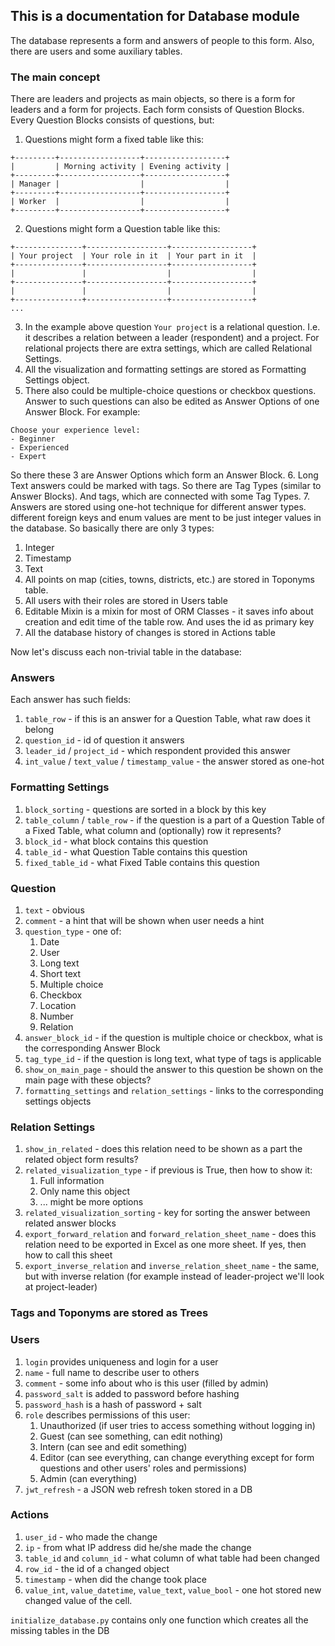 ## This is a documentation for Database module

The database represents a form and answers of people to this form.
Also, there are users and some auxiliary tables.

### The main concept
There are leaders and projects as main objects, so there is a form for
leaders and a form for projects. Each form consists of Question Blocks.
Every Question Blocks consists of questions, but:
1. Questions might form a fixed table like this:
```
+---------+------------------+------------------+
|         | Morning activity | Evening activity |
+---------+------------------+------------------+
| Manager |                  |                  |
+---------+------------------+------------------+
| Worker  |                  |                  |
+---------+------------------+------------------+
```
2. Questions might form a Question table like this:
```
+---------------+------------------+------------------+
| Your project  | Your role in it  | Your part in it  |
+---------------+------------------+------------------+
|               |                  |                  |
+---------------+------------------+------------------+
|               |                  |                  |
+---------------+------------------+------------------+
...
```
3. In the example above question `Your project` is a relational question.
I.e. it describes a relation between a leader (respondent) and a project.
For relational projects there are extra settings, which are called
Relational Settings.
4. All the visualization and formatting settings are stored as 
Formatting Settings object.
5. There also could be multiple-choice questions or checkbox questions.
Answer to such questions can also be edited as 
Answer Options of one Answer Block. For example:
```
Choose your experience level:
- Beginner
- Experienced
- Expert
```
So there these 3 are Answer Options which form an Answer Block.
6. Long Text answers could be marked with tags. So there are Tag Types 
(similar to Answer Blocks). 
And tags, which are connected with some Tag Types.
7. Answers are stored using one-hot technique for different answer types.
different foreign keys and enum values are ment to be just integer 
values in the database. So basically there are only 3 types:
   1. Integer
   2. Timestamp
   3. Text
8. All points on map (cities, towns, districts, etc.) are stored in 
Toponyms table.
9. All users with their roles are stored in Users table
10. Editable Mixin is a mixin for most of ORM Classes - it saves 
info about creation and edit time of the table row. And uses the id 
as primary key
11. All the database history of changes is stored in Actions table

Now let's discuss each non-trivial table in the database:
### Answers
Each answer has such fields:
1. `table_row` - if this is an answer for a Question Table, 
what raw does it belong
2. `question_id` - id of question it answers
3. `leader_id` / `project_id` - which respondent provided this answer
4. `int_value` / `text_value` / `timestamp_value` - the answer stored 
as one-hot 

### Formatting Settings
1. `block_sorting` - questions are sorted in a block by this key
2. `table_column` / `table_row` - if the question is a part of a 
Question Table of a Fixed Table, what column and (optionally) row
it represents?
3. `block_id` - what block contains this question
4. `table_id` - what Question Table contains this question
5. `fixed_table_id` - what Fixed Table contains this question

### Question
1. `text` - obvious
2. `comment` - a hint that will be shown when user needs a hint
3. `question_type` - one of:
   1. Date
   2. User
   3. Long text
   4. Short text
   5. Multiple choice
   6. Checkbox
   7. Location
   8. Number
   9. Relation
4. `answer_block_id` - if the question is multiple choice or checkbox, 
what is the corresponding Answer Block
5. `tag_type_id` - if the question is long text, what type of tags is 
applicable
6. `show_on_main_page` - should the answer to this question be shown 
on the main page with these objects?
7. `formatting_settings` and `relation_settings` - links to the 
corresponding settings objects

### Relation Settings
1. `show_in_related` - does this relation need to be shown as a part
the related object form results?
2. `related_visualization_type` - if previous is True, then how to
show it:
   1. Full information
   2. Only name this object
   3. ... might be more options
3. `related_visualization_sorting` - key for sorting the answer between 
related answer blocks
4. `export_forward_relation` and `forward_relation_sheet_name` - 
does this relation need to be exported in Excel as one more sheet.
If yes, then how to call this sheet
5. `export_inverse_relation` and `inverse_relation_sheet_name` - 
the same, but with inverse relation (for example instead of 
leader-project we'll look at project-leader)

### Tags and Toponyms are stored as Trees

### Users
1. `login` provides uniqueness and login for a user
2. `name` - full name to describe user to others
3. `comment` - some info about who is this user (filled by admin)
4. `password_salt` is added to password before hashing
5. `password_hash` is a hash of password + salt
6. `role` describes permissions of this user:
   1. Unauthorized (if user tries to access something without 
logging in)
   2. Guest (can see something, can edit nothing)
   3. Intern (can see and edit something)
   4. Editor (can see everything, can change everything except for
form questions and other users' roles and permissions)
   5. Admin (can everything)
7. `jwt_refresh` - a JSON web refresh token stored in a DB

### Actions
1. `user_id` - who made the change
2. `ip` - from what IP address did he/she made the change
3. `table_id` and `column_id` - what column of what table had been changed
4. `row_id` - the id of a changed object
5. `timestamp` - when did the change took place
6. `value_int`, `value_datetime`, `value_text`, `value_bool` - one hot
stored new changed value of the cell.


`initialize_database.py` contains only one function which creates 
all the missing tables in the DB

